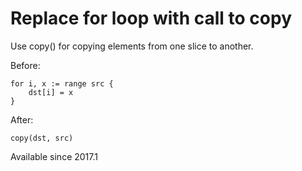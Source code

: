 # Replace for loop with call to copy

Use copy() for copying elements from one slice to another.

Before:

    for i, x := range src {
        dst[i] = x
    }

After:

    copy(dst, src)

Available since
    2017.1
